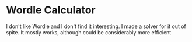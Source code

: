 # Wordle Calculator
I don't like Wordle and I don't find it interesting.
I made a solver for it out of spite.
It mostly works, although could be considerably more efficient